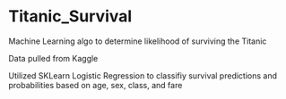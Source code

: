 # Titanic_Survival
Machine Learning algo to determine likelihood of surviving the Titanic


Data pulled from Kaggle


Utilized SKLearn Logistic Regression to classifiy survival predictions and probabilities based on age, sex, class, and fare
